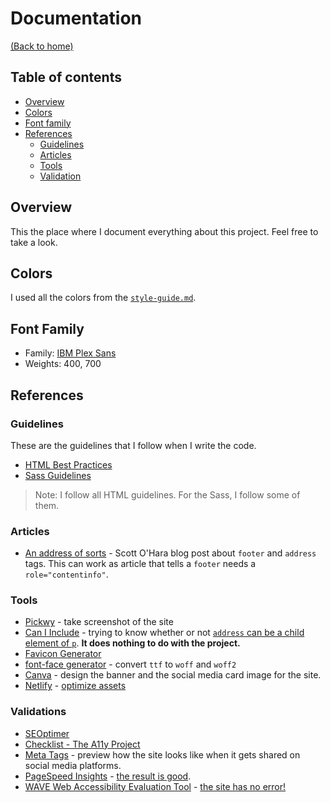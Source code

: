 # Documentation
[(Back to home)](https://github.com/vanzasetia/equalizer-landing-page#readme)

## Table of contents
- [Overview](#overview)
- [Colors](#colors)
- [Font family](#font-family)
- [References](#references)
  - [Guidelines](#guidelines)
  - [Articles](#articles)
  - [Tools](#tools)
  - [Validation](#validation)

## Overview
This the place where I document everything about this project. Feel free to take a look.

## Colors
I used all the colors from the [`style-guide.md`](../style-guide.md).

## Font Family

- Family: [IBM Plex Sans](https://fonts.google.com/specimen/IBM+Plex+Sans/?ref=vanzasetia)
- Weights: 400, 700

## References

### Guidelines

These are the guidelines that I follow when I write the code.
- [HTML Best Practices](https://github.com/hail2u/html-best-practices)
- [Sass Guidelines](https://sass-guidelin.es/)

> Note: I follow all HTML guidelines. For the Sass, I follow some of them.

### Articles
- [An address of sorts](https://www.scottohara.me/blog/2019/02/14/addressing-contentinfo.html) - Scott O'Hara blog post about `footer` and `address` tags. This can work as article that tells a `footer` needs a `role="contentinfo"`.
### Tools
- [Pickwy](https://pikwy.com/) - take screenshot of the site
- [Can I Include](https://caninclude.glitch.me/) - trying to know whether or not [`address` can be a child element of `p`](https://caninclude.glitch.me/caninclude?child=address&parent=p). **It does nothing to do with the project.**
- [Favicon Generator](https://realfavicongenerator.net/)
- [font-face generator](https://everythingfonts.com/font-face) - convert `ttf` to `woff` and `woff2`
- [Canva](https://canva.com) - design the banner and the social media card image for the site.
- [Netlify](https://www.netlify.com/) - [optimize assets](https://www.netlify.com/blog/2019/08/05/control-your-asset-optimization-settings-from-netlify.toml/)

### Validations
- [SEOptimer](https://www.seoptimer.com/)
- [Checklist - The A11y Project](https://www.a11yproject.com/checklist/)
- [Meta Tags](https://metatags.io/) - preview how the site looks like when it gets shared on social media platforms.
- [PageSpeed Insights](https://developers.google.com/speed/pagespeed/insights/) - [the result is good](https://pagespeed.web.dev/report?url=https%3A%2F%2Fofficialequalizer.netlify.app%2F).
- [WAVE Web Accessibility Evaluation Tool](https://wave.webaim.org/) - [the site has no error!](https://wave.webaim.org/report#/https://officialequalizer.netlify.app/)

